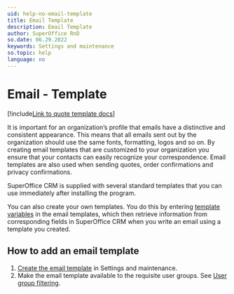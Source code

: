 ```yaml
---
uid: help-no-email-template
title: Email Template
description: Email Template
author: SuperOffice RnD
so.date: 06.29.2022
keywords: Settings and maintenance
so.topic: help
language: no
---
```


# Email - Template

[!include[Link to quote template docs](includes/learn-quote-templates.md)]

It is important for an organization’s profile that emails have a distinctive and consistent appearance. This means that all emails sent out by the organization should use the same fonts, formatting, logos and so on. By creating email templates that are customized to your organization you ensure that your contacts can easily recognize your correspondence. Email templates are also used when sending quotes, order confirmations and privacy confirmations.

SuperOffice CRM is supplied with several standard templates that you can use immediately after installing the program.

You can also create your own templates. You do this by entering [template variables][2] in the email templates, which then retrieve information from corresponding fields in SuperOffice CRM when you write an email using a template you created.

## How to add an email template

1. [Create the email template][4] in Settings and maintenance.
1. Make the email template available to the requisite user groups. See [User group filtering][5].

<!-- Referenced links -->
[2]: ../../../document/learn/template-variables.md
[4]: add-email-template.md
[5]: organize/user-group-filtering.md

<!-- Referenced images -->

